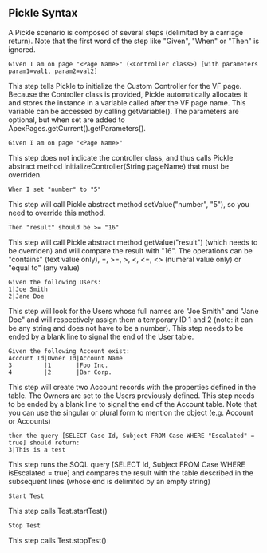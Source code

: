 Pickle Syntax
-------------

A Pickle scenario is composed of several steps (delimited by a carriage return). Note that the first word of the step like "Given", "When" or "Then" is ignored.

    Given I am on page "<Page Name>" (<Controller class>) [with parameters param1=val1, param2=val2]

This step tells Pickle to initialize the Custom Controller for the VF page. Because the Controller class is provided, Pickle automatically allocates it and stores the instance in a variable called after the VF page name. This variable can be accessed by calling getVariable(<variable name>). The parameters are optional, but when set are added to ApexPages.getCurrent().getParameters().

    Given I am on page "<Page Name>"
    
This step does not indicate the controller class, and thus calls Pickle abstract method initializeController(String pageName) that must be overriden.

    When I set "number" to "5"
    
This step will call Pickle abstract method setValue("number", "5"), so you need to override this method.

    Then "result" should be >= "16"
    
This step will call Pickle abstract method getValue("result") (which needs to be overriden) and will compare the result with "16". The operations can be "contains" (text value only), =, >=, >, <, <=, <> (numeral value only) or "equal to" (any value)

    Given the following Users:
    1|Joe Smith
    2|Jane Doe
      

This step will look for the Users whose full names are "Joe Smith" and "Jane Doe" and will respectively assign them a temporary ID 1 and 2 (note: it can be any string and does not have to be a number). This step needs to be ended by a blank line to signal the end of the User table.

    Given the following Account exist:
    Account Id|Owner Id|Account Name
    3         |1       |Foo Inc.    
    4         |2       |Bar Corp.
      
    
This step will create two Account records with the properties defined in the table. The Owners are set to the Users previously defined. This step needs to be ended by a blank line to signal the end of the Account table. Note that you can use the singular or plural form to mention the object (e.g. Account or Accounts)

    then the query [SELECT Case Id, Subject FROM Case WHERE "Escalated" = true] should return:
    3|This is a test
      

This step runs the SOQL query [SELECT Id, Subject FROM Case WHERE isEscalated = true] and compares the result with the table described in the subsequent lines (whose end is delimited by an empty string)

    Start Test

This step calls Test.startTest()

    Stop Test

This step calls Test.stopTest()

